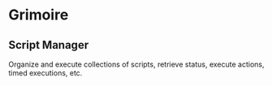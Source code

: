 # Grimoire
## Script Manager
Organize and execute collections of scripts, retrieve status, execute actions, timed executions, etc.
